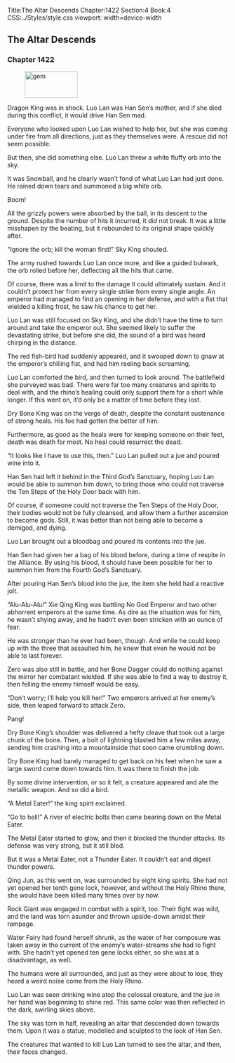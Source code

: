Title:The Altar Descends 
Chapter:1422 
Section:4 
Book:4 
CSS:../Styles/style.css 
viewport: width=device-width
  
## The Altar Descends
### Chapter 1422 
<figure>
	<img src="../Images/gem.gif" alt="gem" id="gem" width="120" height="60" />
</figure>
  

  
  Dragon King was in shock. Luo Lan was Han Sen’s mother, and if she died during this conflict, it would drive Han Sen mad.

Everyone who looked upon Luo Lan wished to help her, but she was coming under fire from all directions, just as they themselves were. A rescue did not seem possible.

But then, she did something else. Luo Lan threw a white fluffy orb into the sky.

It was Snowball, and he clearly wasn’t fond of what Luo Lan had just done. He rained down tears and summoned a big white orb.

Boom!

All the grizzly powers were absorbed by the ball, in its descent to the ground. Despite the number of hits it incurred, it did not break. It was a little misshapen by the beating, but it rebounded to its original shape quickly after.

“Ignore the orb; kill the woman first!” Sky King shouted.

The army rushed towards Luo Lan once more, and like a guided bulwark, the orb rolled before her, deflecting all the hits that came.

Of course, there was a limit to the damage it could ultimately sustain. And it couldn’t protect her from every single strike from every single angle. An emperor had managed to find an opening in her defense, and with a fist that wielded a killing frost, he saw his chance to get her.

Luo Lan was still focused on Sky King, and she didn’t have the time to turn around and take the emperor out. She seemed likely to suffer the devastating strike, but before she did, the sound of a bird was heard chirping in the distance.

The red fish-bird had suddenly appeared, and it swooped down to gnaw at the emperor’s chilling fist, and had him reeling back screaming.

Luo Lan comforted the bird, and then turned to look around. The battlefield she purveyed was bad. There were far too many creatures and spirits to deal with, and the rhino’s healing could only support them for a short while longer. If this went on, it’d only be a matter of time before they lost.

Dry Bone King was on the verge of death, despite the constant sustenance of strong heals. His foe had gotten the better of him.

Furthermore, as good as the heals were for keeping someone on their feet, death was death for most. No heal could resurrect the dead.

“It looks like I have to use this, then.” Luo Lan pulled out a jue and poured wine into it.

Han Sen had left it behind in the Third God’s Sanctuary, hoping Luo Lan would be able to summon him down, to bring those who could not traverse the Ten Steps of the Holy Door back with him.

Of course, if someone could not traverse the Ten Steps of the Holy Door, their bodies would not be fully cleansed, and allow them a further ascension to become gods. Still, it was better than not being able to become a demigod, and dying.

Luo Lan brought out a bloodbag and poured its contents into the jue.

Han Sen had given her a bag of his blood before, during a time of respite in the Alliance. By using his blood, it should have been possible for her to summon him from the Fourth God’s Sanctuary.

After pouring Han Sen’s blood into the jue, the item she held had a reactive jolt.

“Alu-Alu-Alu!” Xie Qing King was battling No God Emperor and two other abhorrent emperors at the same time. As dire as the situation was for him, he wasn’t shying away, and he hadn’t even been stricken with an ounce of fear.

He was stronger than he ever had been, though. And while he could keep up with the three that assaulted him, he knew that even he would not be able to last forever.

Zero was also still in battle, and her Bone Dagger could do nothing against the mirror her combatant wielded. If she was able to find a way to destroy it, then felling the enemy himself would be easy.

“Don’t worry; I’ll help you kill her!” Two emperors arrived at her enemy’s side, then leaped forward to attack Zero.

Pang!

Dry Bone King’s shoulder was delivered a hefty cleave that took out a large chunk of the bone. Then, a bolt of lightning blasted him a few miles away, sending him crashing into a mountainside that soon came crumbling down.

Dry Bone King had barely managed to get back on his feet when he saw a large sword come down towards him. It was there to finish the job.

By some divine intervention, or so it felt, a creature appeared and ate the metallic weapon. And so did a bird.

“A Metal Eater!” the king spirit exclaimed.

“Go to hell!” A river of electric bolts then came bearing down on the Metal Eater.

The Metal Eater started to glow, and then it blocked the thunder attacks. Its defense was very strong, but it still bled.

But it was a Metal Eater, not a Thunder Eater. It couldn’t eat and digest thunder powers.

Qing Jun, as this went on, was surrounded by eight king spirits. She had not yet opened her tenth gene lock, however, and without the Holy Rhino there, she would have been killed many times over by now.

Rock Giant was engaged in combat with a spirit, too. Their fight was wild, and the land was torn asunder and thrown upside-down amidst their rampage.

Water Fairy had found herself shrunk, as the water of her composure was taken away in the current of the enemy’s water-streams she had to fight with. She hadn’t yet opened ten gene locks either, so she was at a disadvantage, as well.

The humans were all surrounded, and just as they were about to lose, they heard a weird noise come from the Holy Rhino.

Luo Lan was seen drinking wine atop the colossal creature, and the jue in her hand was beginning to shine red. This same color was then reflected in the dark, swirling skies above.

The sky was torn in half, revealing an altar that descended down towards them. Upon it was a statue, modelled and sculpted to the look of Han Sen.

The creatures that wanted to kill Luo Lan turned to see the altar, and then, their faces changed.
